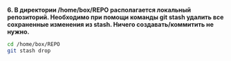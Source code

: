 **6. В директории /home/box/REPO располагается локальный репозиторий. Необходимо при помощи команды git stash удалить все сохраненные изменения из stash. Ничего создавать/коммитить не нужно.**

```bash
cd /home/box/REPO
git stash drop
```
